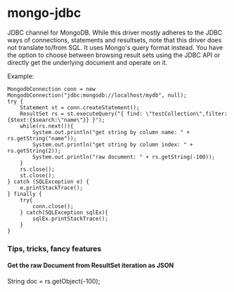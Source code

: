 # mongo-jdbc
JDBC channel for MongoDB.
While this driver mostly adheres to the JDBC ways of connections, statements and resultsets, note that this driver does not translate to/from SQL. It uses Mongo's query format instead. 
You have the option to choose between browsing result sets using the JDBC API or directly get the underlying document and operate on it.

Example:

	MongodbConnection conn = new MongodbConnection("jdbc:mongodb://localhost/mydb", null);
	try {
		Statement st = conn.createStatement();
		ResultSet rs = st.executeQuery("{ find: \"testCollection\",filter: {$text:{$search:\"name\"}} }");
		while(rs.next()){
			System.out.println("get string by column name: " + rs.getString("name"));
			System.out.println("get string by column index: " + rs.getString(2));
			System.out.println("raw document: " + rs.getString(-100));
		}
		rs.close();
		st.close();
	} catch (SQLException e) {
		e.printStackTrace();
	} finally {
		try{
			conn.close();
		} catch(SQLException sqlEx){
			sqlEx.printStackTrace();
		}
	}

### Tips, tricks, fancy features

#### Get the raw Document from ResultSet iteration as JSON

String doc = rs.getObject(-100);

